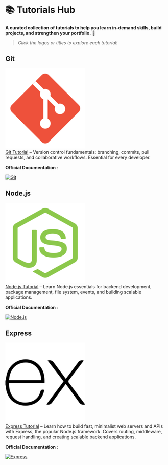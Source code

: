 # 📚 Tutorials Hub

**A curated collection of tutorials to help you learn in-demand skills, build projects, and strengthen your portfolio.** 🚀

> _Click the logos or titles to explore each tutorial!_

## Git

[<img src="./icons/git.svg" width="250"/>](https://younes-alhyan.github.io/tutorials-hub/index.html?tutorial=git)  
[Git Tutorial](https://younes-alhyan.github.io/tutorials-hub/index.html?tutorial=git) – Version control fundamentals: branching, commits, pull requests, and collaborative workflows. Essential for every developer.

**Official Documentation** : 

[![Git](https://img.shields.io/badge/Git-F05032?style=for-the-badge&logo=git&logoColor=white)](https://git-scm.com/)

## Node.js

[<img src="./icons/nodejs.svg" width="250"/>](https://younes-alhyan.github.io/tutorials-hub/index.html?tutorial=nodejs)  
[Node.js Tutorial](https://younes-alhyan.github.io/tutorials-hub/index.html?tutorial=nodejs) – Learn Node.js essentials for backend development, package management, file system, events, and building scalable applications.

**Official Documentation** :    

[![Node.js](https://img.shields.io/badge/Node.js-339933?style=for-the-badge&logo=node.js&logoColor=white)](https://nodejs.org/)

## Express

[<img src="./icons/express.svg" width="250"/>](https://younes-alhyan.github.io/tutorials-hub/index.html?tutorial=express)  
[Express Tutorial](https://younes-alhyan.github.io/tutorials-hub/index.html?tutorial=express) – Learn how to build fast, minimalist web servers and APIs with Express, the popular Node.js framework. Covers routing, middleware, request handling, and creating scalable backend applications.

**Official Documentation** :    

[![Express](https://img.shields.io/badge/Express-000000?style=for-the-badge&logo=express&logoColor=white)](https://expressjs.com/)
